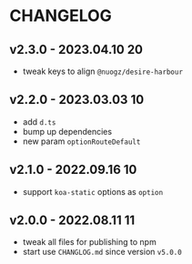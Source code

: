 # CHANGELOG

## v2.3.0 - 2023.04.10 20
* tweak keys to align `@nuogz/desire-harbour`


## v2.2.0 - 2023.03.03 10
* add `d.ts`
* bump up dependencies
* new param `optionRouteDefault`


## v2.1.0 - 2022.09.16 10
* support `koa-static` options as `option`


## v2.0.0 - 2022.08.11 11
* tweak all files for publishing to npm
* start use `CHANGLOG.md` since version `v5.0.0`
